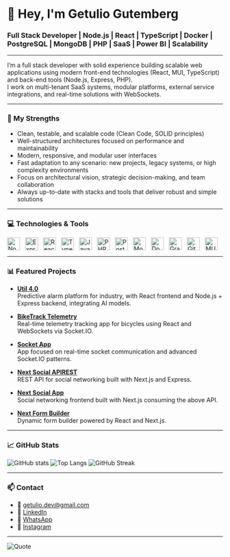# 👋 Hey, I'm Getulio Gutemberg
### Full Stack Developer | Node.js | React | TypeScript | Docker | PostgreSQL | MongoDB | PHP | SaaS | Power BI | Scalability


---

I’m a full stack developer with solid experience building scalable web applications using modern front-end technologies (React, MUI, TypeScript) and back-end tools (Node.js, Express, PHP).  
I work on multi-tenant SaaS systems, modular platforms, external service integrations, and real-time solutions with WebSockets.

---

### 🚀 My Strengths

- Clean, testable, and scalable code (Clean Code, SOLID principles)  
- Well-structured architectures focused on performance and maintainability  
- Modern, responsive, and modular user interfaces  
- Fast adaptation to any scenario: new projects, legacy systems, or high complexity environments  
- Focus on architectural vision, strategic decision-making, and team collaboration  
- Always up-to-date with stacks and tools that deliver robust and simple solutions  

---

### 💻 Technologies & Tools

<div style="display: flex; flex-wrap: wrap; gap: 12px;">

<img height="30" src="https://cdn.jsdelivr.net/gh/devicons/devicon/icons/nodejs/nodejs-original.svg" alt="Node.js"/>  
<img height="30" src="https://cdn.jsdelivr.net/gh/devicons/devicon/icons/express/express-original.svg" alt="Express"/>  
<img height="30" src="https://cdn.jsdelivr.net/gh/devicons/devicon/icons/react/react-original.svg" alt="React"/>  
<img height="30" src="https://cdn.jsdelivr.net/gh/devicons/devicon/icons/typescript/typescript-original.svg" alt="TypeScript"/>  
<img height="30" src="https://cdn.jsdelivr.net/gh/devicons/devicon/icons/javascript/javascript-original.svg" alt="JavaScript"/>  
<img height="30" src="https://cdn.jsdelivr.net/gh/devicons/devicon/icons/php/php-original.svg" alt="PHP"/>  
<img height="30" src="https://cdn.jsdelivr.net/gh/devicons/devicon/icons/postgresql/postgresql-original.svg" alt="PostgreSQL"/>  
<img height="30" src="https://cdn.jsdelivr.net/gh/devicons/devicon/icons/mongodb/mongodb-original.svg" alt="MongoDB"/>  
<img height="30" src="https://cdn.jsdelivr.net/gh/devicons/devicon/icons/docker/docker-original.svg" alt="Docker"/>  
<img height="30" src="https://cdn.jsdelivr.net/gh/devicons/devicon/icons/graphql/graphql-plain.svg" alt="GraphQL"/>  
<img height="30" src="https://cdn.jsdelivr.net/gh/devicons/devicon/icons/git/git-original.svg" alt="Git"/>  
<img height="30" src="https://cdn.jsdelivr.net/gh/devicons/devicon/icons/materialui/materialui-original.svg" alt="MUI"/>  

</div>

---

### 📊 Featured Projects

- **[Util 4.0](https://utind.com.br/)**  
  Predictive alarm platform for industry, with React frontend and Node.js + Express backend, integrating AI models.

- **[BikeTrack Telemetry](https://github.com/getuliogutemberg/biketrack-telemetry-app)**  
  Real-time telemetry tracking app for bicycles using React and WebSockets via Socket.IO.

- **[Socket App](https://github.com/getuliogutemberg/socketapp)**  
  App focused on real-time socket communication and advanced Socket.IO patterns.

- **[Next Social APIREST](https://capybaquigrafo-apirest.vercel.app/)**  
  REST API for social networking built with Next.js and Express.

- **[Next Social App](https://capybaquigrafo.vercel.app/)**  
  Social networking frontend built with Next.js consuming the above API.

- **[Next Form Builder](https://next-form-builder.vercel.app/)**  
  Dynamic form builder powered by React and Next.js.

---

### 📈 GitHub Stats

![GitHub stats](https://github-readme-stats.vercel.app/api?username=getuliogutemberg&show_icons=true&theme=dark)
![Top Langs](https://github-readme-stats.vercel.app/api/top-langs/?username=getuliogutemberg&layout=compact&theme=dark)
![GitHub Streak](https://streak-stats.demolab.com/?user=getuliogutemberg&theme=dark)

---

### 📫 Contact

- 📧 [getulio.dev@gmail.com](mailto:getulio.dev@gmail.com)  
- 🔗 [LinkedIn](https://www.linkedin.com/in/getuliogutemberg/)  
- 💬 [WhatsApp](https://wa.me/5581992079191)  
- 📸 [Instagram](https://www.instagram.com/getuliogutemberg/)  

---

<p align="center">
  <em></em>
</p>

  ![Quote](https://quotes-github-readme.vercel.app/api?type=horizontal&theme=dark)
